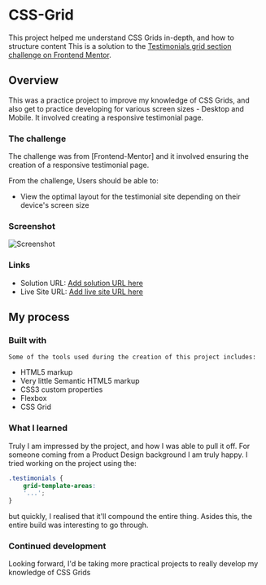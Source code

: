 # CSS-Grid
This project helped me understand CSS Grids in-depth, and how to structure content
This is a solution to the [Testimonials grid section challenge on Frontend Mentor](https://www.frontendmentor.io/challenges/testimonials-grid-section-Nnw6J7Un7).

## Overview

  This was a practice project to improve my knowledge of CSS Grids, and also get to practice developing for various screen sizes - Desktop and Mobile. It involved creating a responsive testimonial page.

### The challenge

   The challenge was from [Frontend-Mentor] and it involved ensuring the creation of a responsive testimonial page.
   
   From the challenge, Users should be able to:
   - View the optimal layout for the testimonial site depending on their device's screen size

### Screenshot

![Screenshot](images/ScrnSht.png.jpg) 


### Links

- Solution URL: [Add solution URL here](http://127.0.0.1:5500/index.html)
- Live Site URL: [Add live site URL here](https://spectacular-pudding-db60a0.netlify.app/)


## My process

### Built with

    Some of the tools used during the creation of this project includes:
- HTML5 markup
- Very little Semantic HTML5 markup
- CSS3 custom properties
- Flexbox
- CSS Grid

### What I learned

Truly I am impressed by the project, and how I was able to pull it off. For someone coming from a Product Design background I am truly happy. I tried working on the project using the:

```css
.testimonials {
    grid-template-areas:
    '...';
}
```
but quickly, I realised that it'll compound the entire thing.
Asides this, the entire build was interesting to go through.

### Continued development

Looking forward, I'd be taking more practical projects to really develop my knowledge of CSS Grids
